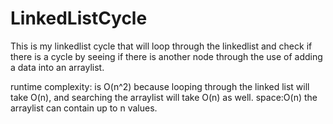# LinkedListCycle
This is my linkedlist cycle that will loop through the linkedlist and check if there is a cycle by seeing if there is another node through the use of adding a data into an arraylist.

runtime complexity: is O(n^2) because looping through the linked list will take O(n), and searching the arraylist will take O(n) as well.
space:O(n) the arraylist can contain up to n values.
